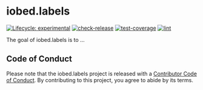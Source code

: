 
<!-- README.md is generated from README.Rmd. Please edit that file -->

# iobed.labels

<!-- badges: start -->

[![Lifecycle:
experimental](https://img.shields.io/badge/lifecycle-experimental-orange.svg)](https://lifecycle.r-lib.org/articles/stages.html#experimental)
[![check-release](https://github.com/UBESP-DCTV/iobed.labels/actions/workflows/check-release.yaml/badge.svg)](https://github.com/UBESP-DCTV/iobed.labels/actions/workflows/check-release.yaml)
[![test-coverage](https://github.com/UBESP-DCTV/iobed.labels/actions/workflows/test-coverage.yaml/badge.svg)](https://github.com/UBESP-DCTV/iobed.labels/actions/workflows/test-coverage.yaml)
[![lint](https://github.com/UBESP-DCTV/iobed.labels/actions/workflows/lint.yaml/badge.svg)](https://github.com/UBESP-DCTV/iobed.labels/actions/workflows/lint.yaml)
<!-- badges: end -->

The goal of iobed.labels is to …

## Code of Conduct

Please note that the iobed.labels project is released with a
[Contributor Code of
Conduct](https://contributor-covenant.org/version/2/1/CODE_OF_CONDUCT.html).
By contributing to this project, you agree to abide by its terms.
